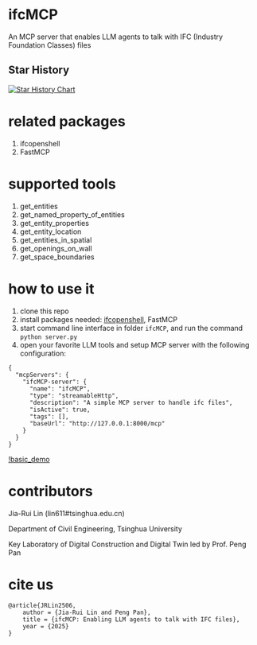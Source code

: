 # ifcMCP
An MCP server that enables LLM agents to talk with IFC (Industry Foundation Classes) files

## Star History

[![Star History Chart](https://api.star-history.com/svg?repos=smartaec/ifcMCP&type=Date)](https://www.star-history.com/#smartaec/ifcMCP&Date)

# related packages
1. ifcopenshell
2. FastMCP

# supported tools
1. get_entities
2. get_named_property_of_entities
3. get_entity_properties
4. get_entity_location
5. get_entities_in_spatial
6. get_openings_on_wall
7. get_space_boundaries

# how to use it
1. clone this repo
2. install packages needed: [ifcopenshell](https://docs.ifcopenshell.org/ifcopenshell-python/installation.html), FastMCP
3. start command line interface in folder `ifcMCP`, and run the command `python server.py`
4. open your favorite LLM tools and setup MCP server with the following configuration:
```
{
  "mcpServers": {
    "ifcMCP-server": {
      "name": "ifcMCP",
      "type": "streamableHttp",
      "description": "A simple MCP server to handle ifc files",
      "isActive": true,
      "tags": [],
      "baseUrl": "http://127.0.0.1:8000/mcp"
    }
  }
}
```
[!basic_demo](250608_ifcMCP_demo_acc.gif)

# contributors
Jia-Rui Lin (lin611#tsinghua.edu.cn)

Department of Civil Engineering, Tsinghua University

Key Laboratory of Digital Construction and Digital Twin led by Prof. Peng Pan

# cite us
```
@article{JRLin2506,
	author = {Jia-Rui Lin and Peng Pan},
	title = {ifcMCP: Enabling LLM agents to talk with IFC files},
	year = {2025}
}
```